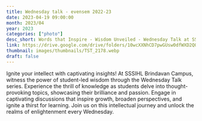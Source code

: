 ```yaml
---
title: Wednesday talk - evensem 2022-23
date: 2023-04-19 09:00:00
month: 2023/04
year: 2023
categories: ["photo"]
desc_short: Words that Inspire - Wisdom Unveiled - Wednesday Talk at SSSIHL Brindavan Campus
link: https://drive.google.com/drive/folders/10wcXXNhCD7pwGUsw0dfWXD2Q0DxuEXhR?usp=share_link
thumbnail: images/thumbnails/TST_2178.webp
draft: false
---
```


 Ignite your intellect with captivating insights! At SSSIHL Brindavan Campus, witness the power of student-led wisdom through the Wednesday Talk series. Experience the thrill of knowledge as students delve into thought-provoking topics, showcasing their brilliance and passion. Engage in captivating discussions that inspire growth, broaden perspectives, and ignite a thirst for learning. Join us on this intellectual journey and unlock the realms of enlightenment every Wednesday.